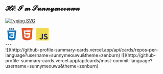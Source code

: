 𝓗𝓲! 𝓘`𝓶 𝓢𝓾𝓷𝓷𝔂𝓶𝓮𝓸𝓾𝔀𝓾
---
<a href="https://git.io/typing-svg"><img src="https://readme-typing-svg.herokuapp.com?font=Fira+Code&pause=1000&color=EBCDF7&random=false&width=435&lines=Languages+and+tools%3A" alt="Typing SVG" /></a>
<div>
  <img src="https://github.com/devicons/devicon/blob/master/icons/css3/css3-plain-wordmark.svg"  title="CSS3" alt="CSS" width="40" height="40"/>&nbsp;
  <img src="https://github.com/devicons/devicon/blob/master/icons/html5/html5-original.svg" title="HTML5" alt="HTML" width="40" height="40"/>&nbsp;
  <img src="https://github.com/devicons/devicon/blob/master/icons/javascript/javascript-original.svg" title="JavaScript" alt="JavaScript" width="40" height="40"/>&nbsp;
</div>
---
<div>![](http://github-profile-summary-cards.vercel.app/api/cards/repos-per-language?username=sunnymeouwu&theme=zenburn)
![](http://github-profile-summary-cards.vercel.app/api/cards/most-commit-language?username=sunnymeouwu&theme=zenburn)</div>
